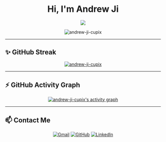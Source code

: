 <h1 align="center">Hi, I'm Andrew Ji</h1>
<p align="center">
  <a href="">
    <img src="https://readme-typing-svg.herokuapp.com?color=36BCF7&center=true&vCenter=true&lines=AI+Research+Engineer;CV+%7C+LLM+%7C+Automation;">
  </a>
</p>

<div align="center">
  <img src="https://komarev.com/ghpvc/?username=andrew-ji-cupix&label=Profile%20views&color=0e75b6&style=flat" alt="andrew-ji-cupix" />
</div>

---

## ✨ GitHub Streak  
<p align="center">
  <a href="">
    <img src="https://github-readme-streak-stats.herokuapp.com/?user=andrew-ji-cupix&theme=dark&hide_border=false" alt="andrew-ji-cupix" />
  </a>
</p>

---

## ⚡ GitHub Activity Graph  
<p align="center">
  <a href="https://github.com/andrew-ji-cupix">
    <img src="https://github-readme-activity-graph.vercel.app/graph?username=andrew-ji-cupix&theme=react-dark&hide_border=false" alt="andrew-ji-cupix's activity graph"/>
  </a>
</p>

---

## 📫 Contact Me  
<p align="center">
  <a href="mailto:andrew.ji@cupix.com"><img src="https://img.icons8.com/nolan/64/gmail.png" alt="Gmail"/></a>
  <a href="https://github.com/andrew-ji-cupix"><img src="https://img.icons8.com/nolan/64/github.png" alt="GitHub"/></a>
  <a href="https://www.linkedin.com/in/feelgom/"><img src="https://img.icons8.com/nolan/64/linkedin.png" alt="LinkedIn"/></a>
</p>
